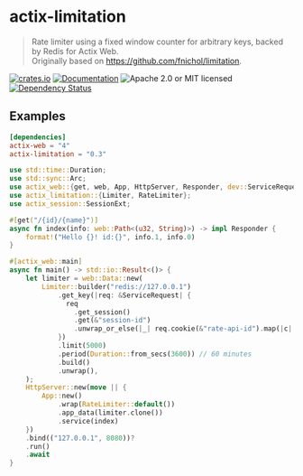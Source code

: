 # actix-limitation

> Rate limiter using a fixed window counter for arbitrary keys, backed by Redis for Actix Web.  
> Originally based on <https://github.com/fnichol/limitation>.

[![crates.io](https://img.shields.io/crates/v/actix-limitation?label=latest)](https://crates.io/crates/actix-limitation)
[![Documentation](https://docs.rs/actix-limitation/badge.svg?version=0.3.0)](https://docs.rs/actix-limitation/0.3.0)
![Apache 2.0 or MIT licensed](https://img.shields.io/crates/l/actix-limitation)
[![Dependency Status](https://deps.rs/crate/actix-limitation/0.3.0/status.svg)](https://deps.rs/crate/actix-limitation/0.3.0)

## Examples

```toml
[dependencies]
actix-web = "4"
actix-limitation = "0.3"
```

```rust
use std::time::Duration;
use std::sync::Arc;
use actix_web::{get, web, App, HttpServer, Responder, dev::ServiceRequest};
use actix_limitation::{Limiter, RateLimiter};
use actix_session::SessionExt;

#[get("/{id}/{name}")]
async fn index(info: web::Path<(u32, String)>) -> impl Responder {
    format!("Hello {}! id:{}", info.1, info.0)
}

#[actix_web::main]
async fn main() -> std::io::Result<()> {
    let limiter = web::Data::new(
        Limiter::builder("redis://127.0.0.1")
            .get_key(|req: &ServiceRequest| {
              req
                .get_session()
                .get(&"session-id")
                .unwrap_or_else(|_| req.cookie(&"rate-api-id").map(|c| c.to_string()))
            })
            .limit(5000)
            .period(Duration::from_secs(3600)) // 60 minutes
            .build()
            .unwrap(),
    );
    HttpServer::new(move || {
        App::new()
            .wrap(RateLimiter::default())
            .app_data(limiter.clone())
            .service(index)
    })
    .bind(("127.0.0.1", 8080))?
    .run()
    .await
}
```
